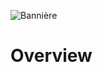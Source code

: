 ![Bannière]([https://exemple.com/chemin/vers/votre-image.jpg](https://i.imgur.com/fJlMwLV.jpeg))
# Overview
